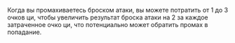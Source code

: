 Когда вы промахиваетесь броском атаки, вы можете потратить от 1 до 3 очков ци, чтобы увеличить результат броска атаки на 2 за каждое затраченное очко ци, что потенциально может обратить промах в попадание.